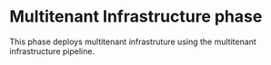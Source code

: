 # Multitenant Infrastructure phase
This phase deploys multitenant infrastruture using the multitenant infrastructure pipeline.